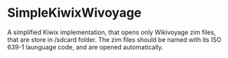 SimpleKiwixWivoyage
===================

A simplified Kiwix implementation, that opens only Wikivoyage zim files, that are store in /sdcard folder. The zim files should be named with its ISO 639-1 launguage code, and are opened automatically.
